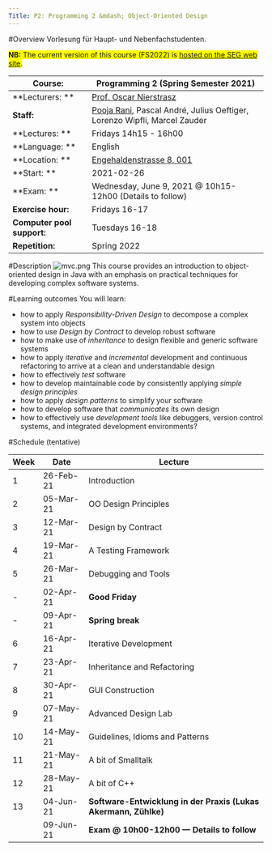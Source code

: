 ```yaml
---
Title: P2: Programming 2 &mdash; Object-Oriented Design
---
```


#Overview
Vorlesung für Haupt- und Nebenfachstudenten.

<span style="background-color: #FFFF00">**NB:** The current version of this course (FS2022) is [hosted on the SEG web site](https://seg.inf.unibe.ch/teaching/current/p2/).</span>


|**Course:**|Programming 2 (Spring Semester 2021)
|---|---
|**Lecturers: **|[Prof. Oscar Nierstrasz](%base_url%/staff/oscar)
|**Staff:**|[Pooja Rani](%base_url%/staff/Pooja-Rani), Pascal André, Julius Oeftiger, Lorenzo Wipfli, Marcel Zauder
|**Lectures: **|Fridays 14h15 - 16h00
|**Language: **|English
|**Location: **|[Engehaldenstrasse 8, 001](%base_url%/contact/maps)
|**Start: **|2021-02-26
|**Exam: **|Wednesday, June 9, 2021 @ 10h15-12h00 (Details to follow)
|**Exercise hour:**|Fridays 16-17
|**Computer pool support:**|Tuesdays 16-18
|**Repetition:**|Spring 2022

#Description
![mvc.png](%assets_url%/files/28/u5z3f26hdoajsvf5tfzwyvq73yzt92/mvc.png)
This course provides an introduction to object-oriented design in Java with an emphasis on practical techniques for developing complex software systems.

#Learning outcomes
You will learn:

-  how to apply *Responsibility-Driven Design* to decompose a complex system into objects
-  how to use *Design by Contract* to develop robust software
-  how to make use of *inheritance* to design flexible and generic software systems
-  how to apply *iterative* and *incremental* development and continuous refactoring to arrive at a clean and understandable design
-  how to effectively *test* software
-  how to develop maintainable code by consistently applying *simple design principles*
-  how to apply *design patterns* to simplify your software
-  how to develop software that *communicates* its own design
-  how to effectively use *development tools* like debuggers, version control systems, and integrated development environments?

#Schedule (tentative)

|	**Week**	|	**Date**	|	**Lecture**
|---|---|---
|	1	|	26-Feb-21	|	Introduction
|	2	|	05-Mar-21	|	OO Design Principles
|	3	|	12-Mar-21	|	Design by Contract
|	4	|	19-Mar-21	|	A Testing Framework
|	5	|	26-Mar-21	|	Debugging and Tools
|	-	|	02-Apr-21	|	**Good Friday**
|	-	|	09-Apr-21	|	**Spring break**
|	6	|	16-Apr-21	|	Iterative Development
|	7	|	23-Apr-21	|	Inheritance and Refactoring
|	8	|	30-Apr-21	|	GUI Construction
|	9	|	07-May-21	|	Advanced Design Lab
|	10	|	14-May-21	|	Guidelines, Idioms and Patterns
|	11	|	21-May-21	|	A bit of Smalltalk
|	12	|	28-May-21	|	A bit of C\+\+
|	13	|	04-Jun-21	|	**Software-Entwicklung in der Praxis (Lukas Akermann, Zühlke)**
|		|	09-Jun-21	|	**Exam @ 10h00-12h00 &mdash; Details to follow**
